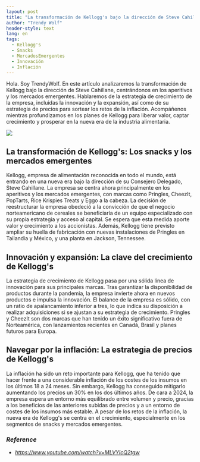 ```yaml
---
layout: post
title: "La transformación de Kellogg's bajo la dirección de Steve Cahillane: liberar valor, captar crecimiento y prosperar en la nueva era de la industria alimentaria"
author: "Trendy Wolf"
header-style: text
lang: en
tags:
  - Kellogg's
  - Snacks
  - MercadosEmergentes
  - Innovación
  - Inflación
---
```


Hola. Soy TrendyWolf. En este artículo analizaremos la transformación de Kellogg bajo la dirección de Steve Cahillane, centrándonos en los aperitivos y los mercados emergentes. Hablaremos de la estrategia de crecimiento de la empresa, incluidas la innovación y la expansión, así como de su estrategia de precios para sortear los retos de la inflación. Acompáñenos mientras profundizamos en los planes de Kellogg para liberar valor, captar crecimiento y prosperar en la nueva era de la industria alimentaria.

<img
    src="https://i.ytimg.com/vi/MLVYlcQ2tgw/hqdefault.jpg"
/>


## La transformación de Kellogg's: Los snacks y los mercados emergentes
Kellogg, empresa de alimentación reconocida en todo el mundo, está entrando en una nueva era bajo la dirección de su Consejero Delegado, Steve Cahillane. La empresa se centra ahora principalmente en los aperitivos y los mercados emergentes, con marcas como Pringles, CheezIt, PopTarts, Rice Krispies Treats y Eggo a la cabeza. La decisión de reestructurar la empresa obedeció a la convicción de que el negocio norteamericano de cereales se beneficiaría de un equipo especializado con su propia estrategia y acceso al capital. Se espera que esta medida aporte valor y crecimiento a los accionistas. Además, Kellogg tiene previsto ampliar su huella de fabricación con nuevas instalaciones de Pringles en Tailandia y México, y una planta en Jackson, Tennessee.

## Innovación y expansión: La clave del crecimiento de Kellogg's
La estrategia de crecimiento de Kellogg pasa por una sólida línea de innovación para sus principales marcas. Tras garantizar la disponibilidad de productos durante la pandemia, la empresa invierte ahora en nuevos productos e impulsa la innovación. El balance de la empresa es sólido, con un ratio de apalancamiento inferior a tres, lo que indica su disposición a realizar adquisiciones si se ajustan a su estrategia de crecimiento. Pringles y CheezIt son dos marcas que han tenido un éxito significativo fuera de Norteamérica, con lanzamientos recientes en Canadá, Brasil y planes futuros para Europa.

## Navegar por la inflación: La estrategia de precios de Kellogg's
La inflación ha sido un reto importante para Kellogg, que ha tenido que hacer frente a una considerable inflación de los costes de los insumos en los últimos 18 a 24 meses. Sin embargo, Kellogg ha conseguido mitigarlo aumentando los precios un 30% en los dos últimos años. De cara a 2024, la empresa espera un entorno más equilibrado entre volumen y precio, gracias a los beneficios de las anteriores subidas de precios y a un entorno de costes de los insumos más estable. A pesar de los retos de la inflación, la nueva era de Kellogg's se centra en el crecimiento, especialmente en los segmentos de snacks y mercados emergentes.


### _Reference_
- _https://www.youtube.com/watch?v=MLVYlcQ2tgw_


